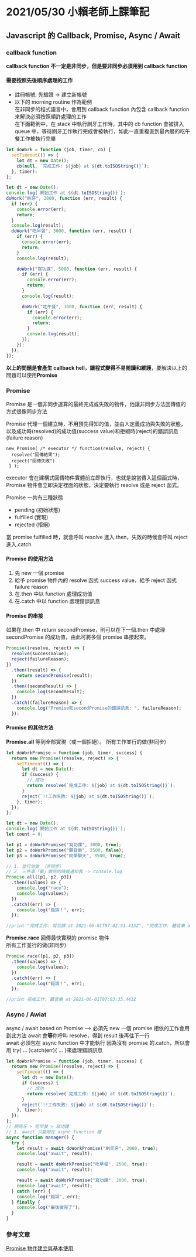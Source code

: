 # 2021/05/30 小賴老師上課筆記

## Javascript 的 Callback, Promise, Async / Await

### callback function

**callback function 不一定是非同步，但是要非同步必須用到 callback function**

#### 需要按照先後順序處理的工作

- 註冊帳號: 先驗證 -> 建立新帳號
- 以下的 morning routine 作為範例  
  在非同步的程式語言中，會用到 callback function 內包含 callback function 來解決必須按照順許處理的工作  
  在下面範例中，在 stack 中執行刷牙工作時，其中的 cb function 會被排入 queue 中，等待刷牙工作執行完成會被執行，如此一直重複直到最內層的吃午餐工作被執行完畢

```javascript
let doWork = function (job, timer, cb) {
  setTimeout(() => {
    let dt = new Date();
    cb(null, `完成工作: ${job} at ${dt.toISOString()}`);
  }, timer);
};

let dt = new Date();
console.log(`開始工作 at ${dt.toISOString()}`);
doWork("刷牙", 2000, function (err, result) {
  if (err) {
    console.error(err);
    return;
  }
  console.log(result);
  doWork("吃早餐", 3000, function (err, result) {
    if (err) {
      console.error(err);
      return;
    }
    console.log(result);

    doWork("寫功課", 5000, function (err, result) {
      if (err) {
        console.error(err);
        return;
      }
      console.log(result);

      doWork("吃午餐", 3000, function (err, result) {
        if (err) {
          console.error(err);
          return;
        }
        console.log(result);
      });
    });
  });
});
```

**以上的問題是會產生 callback hell，讓程式變得不易閱讀和維護**，要解決以上的問題可以使用**Promise**

### Promise

Promise 是一個非同步運算的最終完成或失敗的物件，他讓非同步方法回傳值的方式很像同步方法

Promise 代理一個建立時，不用預先得知的值，並由人定義成功與失敗的狀態，以及成功時(resolved)的成功值(success value)和拒絕時(reject)的錯誤訊息(failure reason)

```
new Promise( /* executor */ function(resolve, reject) {
  resolve("回傳結果");
  reject("回傳失敗")
 } );
```

executor 會在建構式回傳物件實體前立即執行，也就是說當傳入這個函式時，Promise 物件會立即決定裡面的狀態，決定要執行 resolve 或是 reject 函式。

Promise 一共有三種狀態

- pending (初始狀態)
- fulfilled (實現)
- rejected (拒絕)

當 promise fulfilled 時，就會呼叫 resolve 進入.then，失敗的時候會呼叫 reject 進入.catch
<br/>

#### Promise 的使用方法

1. 先 new 一個 promise
2. 給予 promise 物件內的 resolve 函式 success value，給予 reject 函式 failure reason
3. 在.then 中以 function 處理成功值
4. 在.catch 中以 function 處理錯誤訊息
   <br/>

#### Promise 的串接

如果在.then 中 return secondPromise，則可以在下一個.then 中處理 secondPromise 的成功值，由此可將多個 promise 串接起來。

```javascript
Promise((resolve, reject) => {
  resolve(successValue);
  reject(failureReason);
})
  .then((result) => {
    return secondPromise(result);
  })
  .then((secondResult) => {
    console.log(secondResult);
  })
  .catch((failureReason) => {
    console.log("Promise和secondPromise的錯誤訊息: ", failureReason);
  });
```

#### Promise 的其他方法

**Promise.all** 等到全部實現（或一個拒絕）。
所有工作並行的做(非同步)

```javascript
let doWorkPromise = function (job, timer, success) {
  return new Promise((resolve, reject) => {
    setTimeout(() => {
      let dt = new Date();
      if (success) {
        // 成功
        return resolve(`完成工作: ${job} at ${dt.toISOString()}`);
      }
      reject(`!!工作失敗: ${job} at ${dt.toISOString()}`);
    }, timer);
  });
};

let dt = new Date();
console.log(`開始工作 at ${dt.toISOString()}`);
let count = 0;

let p1 = doWorkPromise("寫功課", 3000, true);
let p2 = doWorkPromise("聽音樂", 2500, false);
let p3 = doWorkPromise("同學聊天", 3500, true);

// 1. 並行地做 （非同步）
// 2. 三件事「都」做完的時候通知我 -> console.log
Promise.all([p1, p2, p3])
  .then((values) => {
    console.log("race");
    console.log(values);
  })
  .catch((err) => {
    console.log("錯誤！", err);
  });

//print "完成工作: 寫功課 at 2021-06-01T07:02:51.415Z", "完成工作: 聽音樂 at 2021-06-01T07:02:50.914Z", "完成工作: 同學聊天 at 2021-06-01T07:02:51.915Z"
```

**Promise.race**
回傳最快實現的 promise 物件  
所有工作並行的做(非同步)

```javascript
Promise.race([p1, p2, p3])
  .then((values) => {
    console.log(values);
  })
  .catch((err) => {
    console.log("錯誤！", err);
  });

//print 完成工作: 聽音樂 at 2021-06-01T07:03:35.443Z
```

### Async / Awiat

async / await based on Promise --> 必須先 new 一個 promise
相依的工作會用到此方法
await 會**等**你呼叫 resolve，得到 result 後再往下一行  
await 必須包在 async function 中才能執行
因為沒有 promise 的.catch，所以會用 try{ ... }catch(err){ ... }來處理錯誤訊息

```javascript
let doWorkPromise = function (job, timer, success) {
  return new Promise((resolve, reject) => {
    setTimeout(() => {
      let dt = new Date();
      if (success) {
        // 成功
        return resolve(`完成工作: ${job} at ${dt.toISOString()}`);
      }
      reject(`!!工作失敗: ${job} at ${dt.toISOString()}`);
    }, timer);
  });
};
// 刷完牙 > 吃早餐 > 寫功課
// 1. await 只能用在 async function 裡
async function manager() {
  try {
    let result = await doWorkPromise("刷完牙", 2000, true);
    console.log("await", result);

    result = await doWorkPromise("吃早餐", 2500, true);
    console.log("await", result);

    result = await doWorkPromise("寫功課", 3000, true);
    console.log("await", result);
  } catch (err) {
    console.log("錯誤", err);
  } finally {
    console.log("最後做完了");
  }
}
```

### 參考文章

[Promise 物件建立與基本使用](http://promise.eddychang.me/docs/contents/ch4_basic_usage/)
